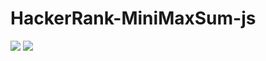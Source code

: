 # HackerRank-MiniMaxSum-js
<img src="https://i.imgur.com/JRTMRlF.png"/>
<img src="https://i.imgur.com/9Yj1nL9.png"/>
